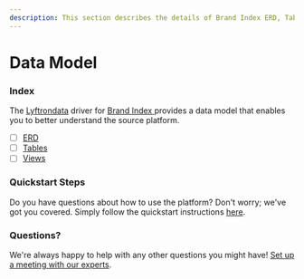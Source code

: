 ```yaml
---
description: This section describes the details of Brand Index ERD, Tables, and Views.
---
```


# Data Model

### Index

The  [Lyftrondata](https://www.lyftrondata.com/) driver for [Brand Index](https://www.lyftrondata.com/integration/brand-index/)[ ](https://www.lyftrondata.com/integration/brand-index/)provides a data model that enables you to better understand the source platform.

* [ ] [ERD](../../../marketing-analytics/brand-index/data-model/erd.md)
* [ ] [Tables](../../../marketing-analytics/brand-index/data-model/tables.md)
* [ ] [Views](../../../marketing-analytics/brand-index/data-model/views.md)

### Quickstart Steps

Do you have questions about how to use the platform? Don't worry; we've got you covered. Simply follow the quickstart instructions [here](../../../../quickstart-steps.md).

### Questions? <a href="#questions" id="questions"></a>

We're always happy to help with any other questions you might have! [Set up a meeting with our experts](https://www.lyftrondata.com/book-a-meeting/).

